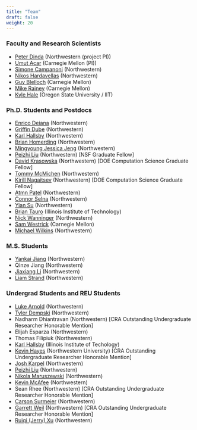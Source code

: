 ```yaml
---
title: "Team"
draft: false
weight: 20
---
```


### Faculty and Research Scientists

- [Peter Dinda](http://pdinda.org/) (Northwestern (project PI))
- [Umut Acar](https://www.umut-acar.org/) (Carnegie Mellon (PI))
- [Simone Campanoni](https://users.cs.northwestern.edu/~simonec/) (Northwestern)
- [Nikos Hardavellas](https://users.cs.northwestern.edu/~hardav/) (Northwestern)
- [Guy Blelloch](https://www.cs.cmu.edu/~guyb/) (Carnegie Mellon)
- [Mike Rainey]( https://www.andrew.cmu.edu/user/mrainey/) (Carnegie Mellon)
- [Kyle Hale](https://halek.co/) (Oregon State University / IIT)

### Ph.D. Students and Postdocs

- [Enrico Deiana](https://www.deiana.org/) (Northwestern)
- [Griffin Dube](https://gadube.github.io/) (Northwestern)
- [Karl Hallsby](https://karl.hallsby.com/) (Northwestern)
- [Brian Homerding](https://www.linkedin.com/in/brian-homerding) (Northwestern)
- [Mingyoung Jessica Jeng](https://mingyoungjeng.com/) (Northwestern)
- [Peizhi Liu](https://www.linkedin.com/in/peizhiliu) (Northwestern) [NSF Graduate Fellow]
- [David Krasowska](https://www.linkedin.com/in/davidkrasowska) (Northwestern) [DOE Computation Science Graduate Fellow]
- [Tommy McMichen](https://mcmichen.cc/) (Northwestern)
- [Kirill Nagaitsev](https://github.com/knagaitsev) (Northwestern) [DOE Computation Science Graduate Fellow]
- [Atmn Patel](https://www.linkedin.com/in/atmnpatel/) (Northwestern)
- [Connor Selna](https://www.linkedin.com/in/connor-selna?original_referer=https%3A%2F%2Fwww.google.com%2F) (Northwestern)
- [Yian Su](https://yiansu.com/) (Northwestern)
- [Brian Tauro](https://www.btauro.com/) (Illinois Institute of Technology)
- [Nick Wanninger](https://nickw.io/) (Northwestern)
- [Sam Westrick](https://www.cs.cmu.edu/~swestric/) (Carnegie Mellon)
- [Michael Wilkins](https://mjwilkins.org) (Northwestern)

### M.S. Students
- [Yankai Jiang](https://lukejyk.github.io/) (Northwestern)
- Qinze Jiang (Northwestern)
- [Jiaxiang Li](https://www.linkedin.com/in/jiaxiang-li-254666231/) (Northwestern)
- [Liam Strand](https://liam-strand.github.io/) (Northwestern)
  
### Undergrad Students and REU Students
- [Luke Arnold](https://www.linkedin.com/in/luke-michael-arnold/) (Northwestern)
- [Tyler Dempski](https://www.linkedin.com/in/tylerdempski/) (Northwestern)
- Nadharm Dhiantravan (Northwestern) [CRA Outstanding Undergraduate Researcher Honorable Mention]
- Elijah Esparza (Northwestern)
- Thomas Filipiuk (Northwestern)
- [Karl Hallsby](https://karl.hallsby.com/) (Illinois Institute of Techology)
- [Kevin Hayes](https://www.linkedin.com/in/kevin-hayes-b88842261) (Northwestern University) [CRA Outstanding Undergraduate Researcher Honorable Mention]
- [Josh Karpel](https://www.linkedin.com/in/joshua-karpel/) (Northwestern)
- [Peizhi Liu](https://www.linkedin.com/in/peizhiliu/) (Northwestern) 
- [Nikola Maruszewski](https://marusz.com/) (Northwestern)
- [Kevin McAfee](https://www.linkedin.com/in/kevinmcafee/) (Northwestern) 
- Sean Rhee (Northwestern) [CRA Outstanding Undergraduate Researcher Honorable Mention]
- [Carson Surmeier](https://about.surmeier.us) (Northwestern)
- [Garrett Weil](https://www.linkedin.com/in/garrettweil/)  (Northwestern) [CRA Outstanding Undergraduate Researcher Honorable Mention]
- [Ruiqi (Jerry) Xu](https://www.linkedin.com/in/jerry-xu-ruiqi/) (Northwestern)
